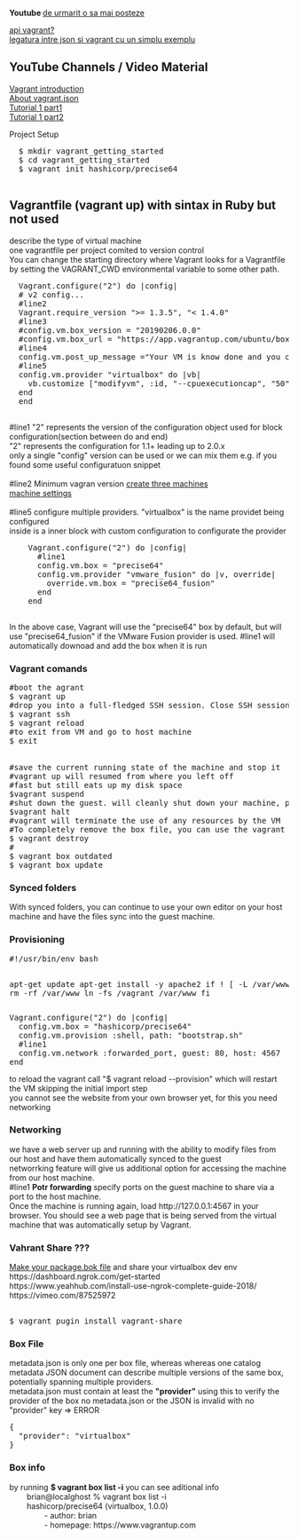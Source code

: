 <p><b>Youtube </b><a href="https://www.youtube.com/watch?v=jj6gJ8ulsiM&list=PLLhEJK7fQIxCBqSuBhph22GTeq7HHdxB5">de urmarit o sa mai posteze</a></p>    

[api vagrant?](https://searchitoperations.techtarget.com/tutorial/Create-Vagrant-boxes-with-Packer-for-rapid-IT-environment-builds)   
[legatura intre json si vagrant cu un simplu exemplu](https://blog.scottlowe.org/2016/01/18/multi-machine-vagrant-json/)

<h2>YouTube Channels / Video Material</h2>
<p>
  <a href="https://www.youtube.com/watch?v=vBreXjkizgo&t=2376s">Vagrant introduction</a><br>
  <a href="https://blog.scottlowe.org/2016/01/18/multi-machine-vagrant-json/">About vagrant.json</a><br>
  <a href="https://www.youtube.com/watch?v=sjV4JdAw-Vs">Tutorial 1 part1</a><br>
  <a href="https://www.youtube.com/watch?v=X8iC5Q5lKLg">Tutorial 1 part2 </a><br>
  
  <p>Project Setup</p>
  <pre>
  $ mkdir vagrant_getting_started
  $ cd vagrant_getting_started
  $ vagrant init hashicorp/precise64
  </pre>
  
<h2>Vagrantfile (vagrant up) with sintax in Ruby but not used</h2>
<p>
  describe the type of virtual machine<br>
  one vagrantfile per project comited to version control<br>
  You can change the starting directory where Vagrant looks for a Vagrantfile by setting the VAGRANT_CWD environmental variable to some other path.<br>
</p> 
  
  <pre>
  Vagrant.configure("2") do |config|
  # v2 config...
  #line2
  Vagrant.require_version ">= 1.3.5", "< 1.4.0"
  #line3
  #config.vm.box_version = "20190206.0.0"
  #config.vm.box_url = "https://app.vagrantup.com/ubuntu/boxes/trusty64"
  #line4
  config.vm.post_up_message ="Your VM is know done and you can enter in by using vagrant ssh"
  #line5  
  config.vm.provider "virtualbox" do |vb|
    vb.customize ["modifyvm", :id, "--cpuexecutioncap", "50"]
  end  
  end
  </pre>
<p>  
    #line1 "2" represents the version of the configuration object used for block configuration(section between do and end)<br>
    "2" represents the configuration for 1.1+ leading up to 2.0.x <br>
    only a single "config" version can be used or we can mix them e.g. if you found some useful configuratuon snippet <br>
    <br>
    #line2 Minimum vagran version 
    <a href="https://www.vagrantup.com/docs/vagrantfile/tips.html">create three machines</a><br>
    <a href="https://www.vagrantup.com/docs/vagrantfile/machine_settings.html">machine settings</a><br>
    <br>
    #line5 configure multiple providers. "virtualbox" is the name providet being configured<br>
        inside is a inner block with custom configuration to configurate the provider<br>
 </p>
    <pre>
    Vagrant.configure("2") do |config|
      #line1
      config.vm.box = "precise64"
      config.vm.provider "vmware_fusion" do |v, override|
        override.vm.box = "precise64_fusion"
      end
    end
    </pre>
<p>
  In the above case, Vagrant will use the "precise64" box by default, but will use "precise64_fusion" if the VMware Fusion provider is used.
  #line1 will automatically downoad and add the box when it is run
</p>
  
<h3>Vagrant comands</h3>
<pre>
#boot the agrant
$ vagrant up
#drop you into a full-fledged SSH session. Close SSH session can be done with CTRL+D
$ vagrant ssh
$ vagrant reload
#to exit from VM and go to host machine
$ exit
<br>
#save the current running state of the machine and stop it
#vagrant up will resumed from where you left off
#fast but still eats up my disk space
$vagrant suspend
#shut down the guest. will cleanly shut down your machine, preserving the contents of disk but it take extra time to start and also consume disk space
$vagrant halt
#vagrant will terminate the use of any resources by the VM
#To completely remove the box file, you can use the vagrant box remove command
$ vagrant destroy
#
$ vagrant box outdated
$ vagrant box update
</pre>

<h3>Synced folders</h3>
With synced folders, you can continue to use your own editor on your host machine and have the files sync into the guest machine.<br>

<h3>Provisioning</h3>
<pre>
#!/usr/bin/env bash

apt-get update
apt-get install -y apache2
if ! [ -L /var/www ]; then
  rm -rf /var/www
  ln -fs /vagrant /var/www
fi
</pre>

<pre>
Vagrant.configure("2") do |config|
  config.vm.box = "hashicorp/precise64"
  config.vm.provision :shell, path: "bootstrap.sh"
  #line1
  config.vm.network :forwarded_port, guest: 80, host: 4567
end
</pre>
<p>
to reload the vagrant call "$ vagrant reload --provision" which will restart the VM skipping the initial import step<br>
you cannot see the website from your own browser yet, for this you need networking
</p>

<h3>Networking</h3>
<p>
we have a web server up and running with the ability to modify files from our host and have them automatically synced to the guest<br>
networrking feature will give us additional option for accessing the machine from our host machine.<br>
#line1 <b>Potr forwarding</b> specify ports on the guest machine to share via a port to the host machine.<br>
Once the machine is running again, load http://127.0.0.1:4567 in your browser. You should see a web page that is being served from the virtual machine that was automatically setup by Vagrant.

<h3>Vahrant Share ???</h3>
<p><a href="https://www.youtube.com/watch?v=eSxTRhMIoz8">Make your package.bok file</a> and share your virtualbox dev env<br>
https://dashboard.ngrok.com/get-started    <br>
https://www.yeahhub.com/install-use-ngrok-complete-guide-2018/ <br>
https://vimeo.com/87525972 <br>
</p>
<pre> 
$ vagrant pugin install vagrant-share
</pre>
</p>

<h3>Box File</h3>
<p>
metadata.json  is only one per box file, whereas whereas one catalog metadata JSON document can describe multiple versions of the same box, potentially spanning multiple providers.<br>
metadata.json must contain at least the <b>"provider"</b> using this to verify the provider of the box
no metadata.json or the JSON is invalid with no "provider" key => ERROR
<pre>
{
  "provider": "virtualbox"
}
</pre>
</p>

<h3>Box info</h3>
<p>
by running <b>$ vagrant box list -i</b> you can see aditional info<br>
&nbsp; &nbsp; &nbsp; &nbsp; brian@localghost % vagrant box list -i<br>
&nbsp; &nbsp; &nbsp; &nbsp; hashicorp/precise64     (virtualbox, 1.0.0)<br>
&nbsp; &nbsp; &nbsp; &nbsp; &nbsp; &nbsp; &nbsp; &nbsp;   - author: brian<br>
&nbsp; &nbsp; &nbsp; &nbsp; &nbsp; &nbsp; &nbsp; &nbsp;  - homepage: https://www.vagrantup.com<br>
</p>

